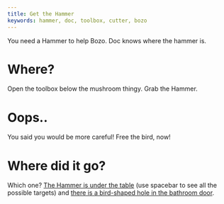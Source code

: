 ```yaml
---
title: Get the Hammer
keywords: hammer, doc, toolbox, cutter, bozo
---
```


You need a Hammer to help Bozo. Doc knows where the hammer is.

# Where?
Open the toolbox below the mushroom thingy. Grab the Hammer.

# Oops..
You said you would be more careful! Free the bird, now!

# Where did it go?
Which one? [The Hammer is under the table](020-find_hammer.md) (use spacebar to see all the possible targets) and [there is a bird-shaped hole in the bathroom door](030-bird.md).
